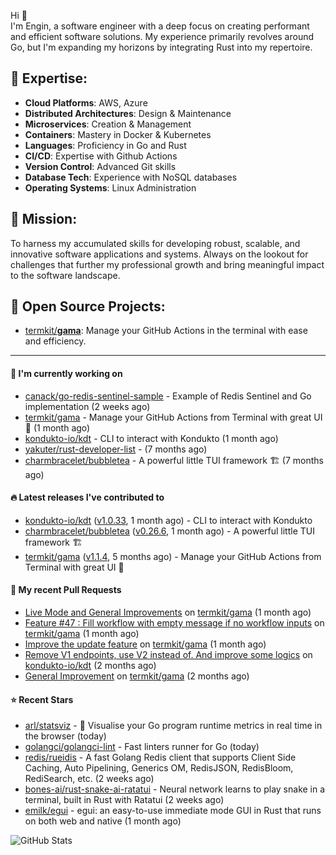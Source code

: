 Hi 👋\
I'm Engin, a software engineer with a deep focus on creating performant and efficient software solutions. My experience primarily revolves around Go, but I'm expanding my horizons by integrating Rust into my repertoire.

## 📌 Expertise:

- **Cloud Platforms**: AWS, Azure
- **Distributed Architectures**: Design & Maintenance
- **Microservices**: Creation & Management
- **Containers**: Mastery in Docker & Kubernetes
- **Languages**: Proficiency in Go and Rust
- **CI/CD**: Expertise with Github Actions
- **Version Control**: Advanced Git skills
- **Database Tech**: Experience with NoSQL databases
- **Operating Systems**: Linux Administration

## 🎯 Mission:

To harness my accumulated skills for developing robust, scalable, and innovative software applications and systems. Always on the lookout for challenges that further my professional growth and bring meaningful impact to the software landscape.

## 🧪 Open Source Projects:

- [termkit/**gama**](https://github.com/termkit/gama): Manage your GitHub Actions in the terminal with ease and efficiency.

---

#### 🚧 I'm currently working on

- [canack/go-redis-sentinel-sample](https://github.com/canack/go-redis-sentinel-sample) - Example of Redis Sentinel and Go implementation (2 weeks ago)
- [termkit/gama](https://github.com/termkit/gama) - Manage your GitHub Actions from Terminal with great UI 🧪 (1 month ago)
- [kondukto-io/kdt](https://github.com/kondukto-io/kdt) - CLI to interact with Kondukto (1 month ago)
- [yakuter/rust-developer-list](https://github.com/yakuter/rust-developer-list) -  (7 months ago)
- [charmbracelet/bubbletea](https://github.com/charmbracelet/bubbletea) - A powerful little TUI framework 🏗 (7 months ago)

#### 🔥 Latest releases I've contributed to

- [kondukto-io/kdt](https://github.com/kondukto-io/kdt) ([v1.0.33](https://github.com/kondukto-io/kdt/releases/tag/v1.0.33), 1 month ago) - CLI to interact with Kondukto
- [charmbracelet/bubbletea](https://github.com/charmbracelet/bubbletea) ([v0.26.6](https://github.com/charmbracelet/bubbletea/releases/tag/v0.26.6), 1 month ago) - A powerful little TUI framework 🏗
- [termkit/gama](https://github.com/termkit/gama) ([v1.1.4](https://github.com/termkit/gama/releases/tag/v1.1.4), 5 months ago) - Manage your GitHub Actions from Terminal with great UI 🧪

#### 🔀 My recent Pull Requests

- [Live Mode and General Improvements](https://github.com/termkit/gama/pull/65) on [termkit/gama](https://github.com/termkit/gama) (1 month ago)
- [Feature #47 : Fill workflow with empty message if no workflow inputs](https://github.com/termkit/gama/pull/62) on [termkit/gama](https://github.com/termkit/gama) (1 month ago)
- [Improve the update feature](https://github.com/termkit/gama/pull/61) on [termkit/gama](https://github.com/termkit/gama) (1 month ago)
- [Remove V1 endpoints, use V2 instead of. And improve some logics](https://github.com/kondukto-io/kdt/pull/101) on [kondukto-io/kdt](https://github.com/kondukto-io/kdt) (2 months ago)
- [General Improvement](https://github.com/termkit/gama/pull/57) on [termkit/gama](https://github.com/termkit/gama) (2 months ago)

#### ⭐ Recent Stars

- [arl/statsviz](https://github.com/arl/statsviz) - 🚀 Visualise your Go program runtime metrics in real time in the browser (today)
- [golangci/golangci-lint](https://github.com/golangci/golangci-lint) - Fast linters runner for Go (today)
- [redis/rueidis](https://github.com/redis/rueidis) - A fast Golang Redis client that supports Client Side Caching, Auto Pipelining, Generics OM, RedisJSON, RedisBloom, RediSearch, etc. (2 weeks ago)
- [bones-ai/rust-snake-ai-ratatui](https://github.com/bones-ai/rust-snake-ai-ratatui) - Neural network learns to play snake in a terminal, built in Rust with Ratatui (2 weeks ago)
- [emilk/egui](https://github.com/emilk/egui) - egui: an easy-to-use immediate mode GUI in Rust that runs on both web and native (1 month ago)

![GitHub Stats](http://github-profile-summary-cards.vercel.app/api/cards/profile-details?username=canack&theme=gotham)
